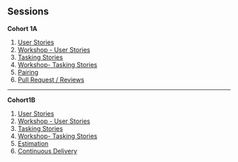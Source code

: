 
## Sessions
**Cohort 1A**
1. [User Stories](../topics/user_stories.md)
2. [Workshop - User Stories](../topics/user_stories_workshop.md)
3. [Tasking Stories](../topics/tasking_stories.md)
4. [Workshop- Tasking Stories](../topics/tasking_stories_workshop.md)
5. [Pairing](../topics/pair_programming.md)
6. [Pull Request / Reviews](../topics/code_reviews.md)
----
**Cohort1B**
1. [User Stories](../topics/user_stories.md)
2. [Workshop - User Stories](../topics/user_stories_workshop.md)
3. [Tasking Stories](../topics/tasking_stories.md)
4. [Workshop- Tasking Stories](../topics/tasking_stories_workshop.md)
5. [Estimation](https://strongmind0-my.sharepoint.com/:p:/g/personal/derek_neighbors_strongmind_com/EfjLc7jipDFBj6lQk2-N27sBYQNC7DMT6lhfDLOXXss7dw?e=mLTAx0)
6. [Continuous Delivery](../topics/continuous_delivery.md)
